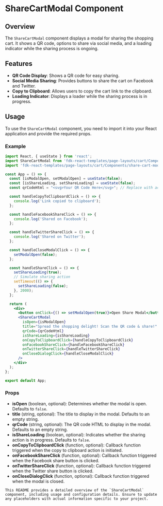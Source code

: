# ShareCartModal Component

## Overview
The `ShareCartModal` component displays a modal for sharing the shopping cart. It shows a QR code, options to share via social media, and a loading indicator while the sharing process is ongoing.

## Features
- **QR Code Display**: Shows a QR code for easy sharing.
- **Social Media Sharing**: Provides buttons to share the cart on Facebook and Twitter.
- **Copy to Clipboard**: Allows users to copy the cart link to the clipboard.
- **Loading Indicator**: Displays a loader while the sharing process is in progress.

## Usage
To use the `ShareCartModal` component, you need to import it into your React application and provide the required props.

### Example
```jsx
import React, { useState } from 'react';
import ShareCartModal from 'fdk-react-templates/page-layouts/cart/Components/share-cart-modal/share-cart-modal';
import 'fdk-react-templates/page-layouts/cart/Components/share-cart-modal/share-cart-moda.css';

const App = () => {
  const [isModalOpen, setModalOpen] = useState(false);
  const [isShareLoading, setShareLoading] = useState(false);
  const qrCodeHtml = "<svg>Your QR Code Here</svg>"; // Replace with actual QR code SVG

  const handleCopyToClipboardClick = () => {
    console.log('Link copied to clipboard');
  };

  const handleFacebookShareClick = () => {
    console.log('Shared on Facebook');
  };

  const handleTwitterShareClick = () => {
    console.log('Shared on Twitter');
  };

  const handleCloseModalClick = () => {
    setModalOpen(false);
  };

  const handleShareClick = () => {
    setShareLoading(true);
    // Simulate sharing action
    setTimeout(() => {
      setShareLoading(false);
    }, 2000);
  };

  return (
    <div>
      <button onClick={() => setModalOpen(true)}>Open Share Modal</button>
      <ShareCartModal
        isOpen={isModalOpen}
        title="Spread the shopping delight! Scan the QR code & share!"
        qrCode={qrCodeHtml}
        isShareLoading={isShareLoading}
        onCopyToClipboardClick={handleCopyToClipboardClick}
        onFacebookShareClick={handleFacebookShareClick}
        onTwitterShareClick={handleTwitterShareClick}
        onCloseDialogClick={handleCloseModalClick}
      />
    </div>
  );
};

export default App;

```

### Props
- **isOpen** (boolean, optional): Determines whether the modal is open. Defaults to `false`.
- **title** (string, optional): The title to display in the modal. Defaults to an empty string.
- **qrCode** (string, optional): The QR code HTML to display in the modal. Defaults to an empty string.
- **isShareLoading** (boolean, optional): Indicates whether the sharing action is in progress. Defaults to `false`.
- **onCopyToClipboardClick** (function, optional): Callback function triggered when the copy to clipboard action is initiated.
- **onFacebookShareClick** (function, optional): Callback function triggered when the Facebook share button is clicked.
- **onTwitterShareClick** (function, optional): Callback function triggered when the Twitter share button is clicked.
- **onCloseDialogClick** (function, optional): Callback function triggered when the modal is closed.

```
This README provides a detailed overview of the `ShareCartModal` component, including usage and configuration details. Ensure to update any placeholders with actual information specific to your project.